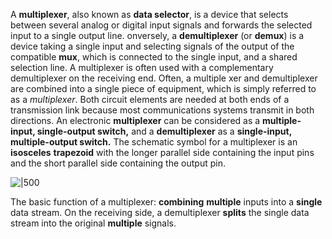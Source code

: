 A **multiplexer**, also known as **data selector**, is a device that selects between several analog or digital input signals and forwards the selected input to a single output line. 
onversely, a **demultiplexer** (or **demux**) is a device taking a single input and selecting signals of the output of the compatible **mux**, which is connected to the single input, and a shared selection line.
A multiplexer is often used with a complementary demultiplexer on the receiving end. Often, a multiple xer and demultiplexer are combined into a single piece of equipment, which is simply referred to as a _multiplexer_. Both circuit elements are needed at both ends of a transmission link because most communications systems transmit in both directions.
An electronic **multiplexer** can be considered as a **multiple-input, single-output switch,** and a **demultiplexer** as a **single-input, multiple-output switch.** 
The schematic symbol for a multiplexer is an **isosceles** **trapezoid** with the longer parallel side containing the input pins and the short parallel side containing the output pin.

![|500](https://upload.wikimedia.org/wikipedia/commons/e/e0/Telephony_multiplexer_system.gif)

The basic function of a multiplexer: **combining** **multiple** inputs into a **single** data stream. On the receiving side, a demultiplexer **splits** the single data stream into the original **multiple** signals.

